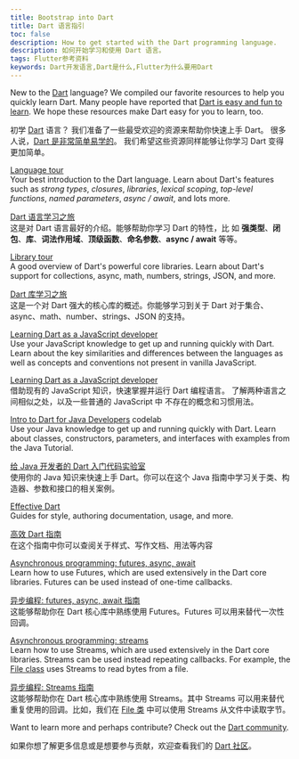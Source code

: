 ```yaml
---
title: Bootstrap into Dart
title: Dart 语言指引
toc: false
description: How to get started with the Dart programming language.
description: 如何开始学习和使用 Dart 语言。
tags: Flutter参考资料
keywords: Dart开发语言,Dart是什么,Flutter为什么要用Dart
---
```


New to the [Dart][] language?
We compiled our favorite resources to
help you quickly learn Dart.
Many people have reported that
[Dart is easy and fun to learn][].
We hope these resources make Dart easy for
you to learn, too.

初学 [Dart]({{site.dart-site}}) 语言？
我们准备了一些最受欢迎的资源来帮助你快速上手 Dart。
很多人说，[Dart 是非常简单易学的][Dart is easy and fun to learn]。
我们希望这些资源同样能够让你学习 Dart 变得更加简单。

[Language tour][]
<br> Your best introduction to the Dart language. Learn about Dart's
  features such as _strong types_, _closures_, _libraries_, _lexical scoping_,
  _top-level functions_, _named parameters_, _async / await_, and lots more.
  
[Dart 语言学习之旅][Language tour]
<br> 这是对 Dart 语言最好的介绍。能够帮助你学习 Dart 的特性，比
如 **强类型**、**闭包**、**库**、**词法作用域**、**顶级函数**、**命名参数**、**async / await** 等等。

[Library tour][]
<br> A good overview of Dart's powerful core libraries. Learn about
  Dart's support for collections, async, math, numbers, strings, JSON, and more.

[Dart 库学习之旅][Library tour]
<br> 这是一个对 Dart 强大的核心库的概述。你能够学习到关于 Dart 对于集合、async、math、number、strings、JSON 的支持。

[Learning Dart as a JavaScript developer][]
<br> Use your JavaScript knowledge to get up and running quickly with Dart.
  Learn about the key similarities and differences between the languages
  as well as concepts and conventions not present in vanilla JavaScript.

[Learning Dart as a JavaScript developer][]
<br> 借助现有的 JavaScript 知识，快速掌握并运行 Dart 编程语言。
了解两种语言之间相似之处，以及一些普通的 JavaScript 中
不存在的概念和习惯用法。

[Intro to Dart for Java Developers][] codelab
<br> Use your Java knowledge to get up and running quickly with Dart.
  Learn about classes, constructors, parameters,
  and interfaces with examples from the Java Tutorial.

[给 Java 开发者的 Dart 入门代码实验室]({{site.codelabs}}/codelabs/from-java-to-dart-cn/index.html)
<br> 使用你的 Java 知识来快速上手 Dart。你可以在这个 Java 指南中学习关于类、构造器、参数和接口的相关案例。

[Effective Dart][]
<br> Guides for style, authoring documentation, usage, and more.

[高效 Dart 指南]({{site.dart-site}}/guides/language/effective-dart)
<br> 在这个指南中你可以查阅关于样式、写作文档、用法等内容

[Asynchronous programming: futures, async, await][]
<br> Learn how to use Futures, which are used extensively in the Dart core
  libraries.  Futures can be used instead of one-time callbacks.

[异步编程: futures, async, await 指南][Asynchronous programming: futures, async, await]
<br> 这能够帮助你在 Dart 核心库中熟练使用 Futures。Futures 可以用来替代一次性回调。

[Asynchronous programming: streams][]
<br> Learn how to use Streams, which are used extensively in the Dart core
  libraries. Streams can be used instead repeating callbacks.
  For example, the
  [File class]({{site.api}}/flutter/dart-io/File-class.html)
  uses Streams to read bytes from a file.

[异步编程: Streams 指南]({{site.dart-site}}/docs/tutorials/streams)
<br> 这能够帮助你在 Dart 核心库中熟练使用 Streams。其中 Streams 可以用来替代重复使用的回调。比如，我们在 [File 类]({{site.api}}/flutter/dart-io/File-class.html) 中可以使用 Streams 从文件中读取字节。

Want to learn more and perhaps contribute? Check out the
[Dart community]({{site.dart-site}}/community).

如果你想了解更多信息或是想要参与贡献，欢迎查看我们的 [Dart 社区]({{site.dart-site}}/community)。

[Asynchronous programming: futures, async, await]: {{site.dart-site}}/codelabs/async-await
[Asynchronous programming: streams]: {{site.dart-site}}/tutorials/language/streams
[Dart]: {{site.dart-site}}
[Dart community]: {{site.dart-site}}/community
[Dart is easy and fun to learn]: {{site.url}}/resources/faq#why-did-flutter-choose-to-use-dart
[Effective Dart]: {{site.dart-site}}/guides/language/effective-dart
[`File`]: {{site.api}}/flutter/dart-io/File-class.html
[Learning Dart as a JavaScript developer]: {{site.dart-site}}/guides/language/coming-from/js-to-dart
[Intro to Dart for Java Developers]: {{site.codelabs}}/codelabs/from-java-to-dart
[Language tour]: {{site.dart-site}}/guides/language/language-tour
[Library tour]: {{site.dart-site}}/guides/libraries/library-tour